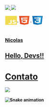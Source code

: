 <div>
  <a href="https://github.com/Nicolas-Rabelo">
  <img height="180em" src="https://github-readme-stats.vercel.app/api?username=Nicolas-Rabelo&show_icons=true&theme=tokyonight&include_all_commits=true&count_private=true"/>
  <img height="180em" src="https://github-readme-stats.vercel.app/api/top-langs/?username=Nicolas-Rabelo&layout=compact&langs_count=6&theme=tokyonight"/>
</div>
<div style="display: inline_block"><br>
  <img align="center" alt="Js" height="30" width="40" src="https://raw.githubusercontent.com/devicons/devicon/master/icons/javascript/javascript-plain.svg">
  <img align="center" alt="HTML" height="30" width="40" src="https://raw.githubusercontent.com/devicons/devicon/master/icons/html5/html5-original.svg">
  <img align="center" alt="CSS" height="30" width="40" src="https://raw.githubusercontent.com/devicons/devicon/master/icons/css3/css3-original.svg">
</div>
 
 <br>
  
 ### Nicolas
 ## <b>Hello, Devs!!<b>
 
 # Contato
 
<div> 
 
 <a href = "mailto:nicolasrabelo.dev@gmail.com"><img src="https://img.shields.io/badge/-Gmail-%23333?style=for-the-badge&logo=gmail&logoColor=white" target="_blank"></a>

 
![Snake animation](https://github.com/Nicolas-Rabelo/Nicolas-Rabelo/blob/output/github-contribution-grid-snake.svg)

</div>

